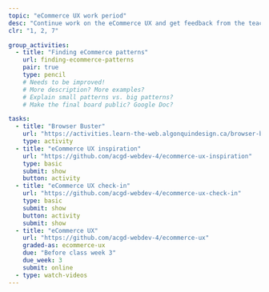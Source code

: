 ```yaml
---
topic: "eCommerce UX work period"
desc: "Continue work on the eCommerce UX and get feedback from the teacher."
clr: "1, 2, 7"

group_activities:
  - title: "Finding eCommerce patterns"
    url: finding-ecommerce-patterns
    pair: true
    type: pencil
    # Needs to be improved!
    # More description? More examples?
    # Explain small patterns vs. big patterns?
    # Make the final board public? Google Doc?

tasks:
  - title: "Browser Buster"
    url: "https://activities.learn-the-web.algonquindesign.ca/browser-buster/"
    type: activity
  - title: "eCommerce UX inspiration"
    url: "https://github.com/acgd-webdev-4/ecommerce-ux-inspiration"
    type: basic
    submit: show
    button: activity
  - title: "eCommerce UX check-in"
    url: "https://github.com/acgd-webdev-4/ecommerce-ux-check-in"
    type: basic
    submit: show
    button: activity
    submit: show
  - title: "eCommerce UX"
    url: "https://github.com/acgd-webdev-4/ecommerce-ux"
    graded-as: ecommerce-ux
    due: "Before class week 3"
    due_week: 3
    submit: online
  - type: watch-videos
---
```

